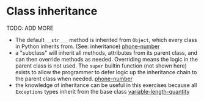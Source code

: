 # Class inheritance

TODO: ADD MORE

- The default `__str___` method is inherited from `Object`, which every class in Python inherits from. (See: inheritance) [phone-number](../exercise-concepts/phone-number.md)
- a "subclass" will inherit all methods, attributes from its parent class, and can then override methods as needed. Overriding means the logic in the parent class is not used. The `super` builtin function (not shown here) exists to allow the programmer to defer logic up the inheritance chain to the parent class when needed. [phone-number](../exercise-concepts/phone-number.md)
- the knowledge of inheritance can be useful in this exercises because all `Exceptions` types inherit from the base class [variable-length-quantity](../exercise-concepts/variable-length-quantity.md)
